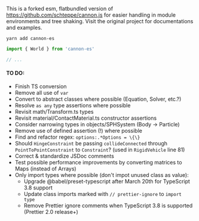 This is a forked esm, flatbundled version of https://github.com/schteppe/cannon.js for easier handling in module environments and tree shaking. Visit the original project for documentations and examples.

    yarn add cannon-es

```jsx
import { World } from 'cannon-es'

// ...
```

#### TO DO:

- Finish TS conversion
- Remove all use of `var`
- Convert to abstract classes where possible (Equation, Solver, etc.?)
- Resolve `as any` type assertions where possible
- Revisit math/Transform.ts types
- Revisit material/ContactMaterial.ts constructor assertions
- Consider narrowing types in objects/SPHSystem (Body -> Particle)
- Remove use of defined assertion (!) where possible
- Find and refactor regex: `options:.*Options = \{\}`
- Should `HingeConstraint` be passing `collideConnected` through `PointToPointConstraint` to `Constraint`? (used in `RigidVehicle` line 81)
- Correct & standardize JSDoc comments
- Test possible performance improvements by converting matrices to Maps (instead of Arrays)
- Only import types where possible (don't impot unused class as value):
  - Upgrade @babel/preset-typescript after March 20th for TypeScript 3.8 support
  - Update class imports marked with `// prettier-ignore` to `import type`
  - Remove Prettier ignore comments when TypeScript 3.8 is supported (Prettier 2.0 release+)
